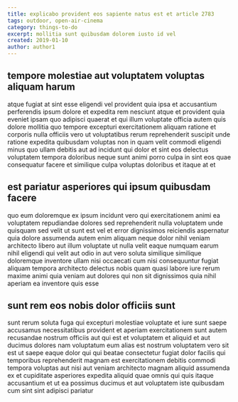 ```yaml
---
title: explicabo provident eos sapiente natus est et article 2783
tags: outdoor, open-air-cinema
category: things-to-do
excerpt: mollitia sunt quibusdam dolorem iusto id vel
created: 2019-01-10
author: author1
---
```


## tempore molestiae aut voluptatem voluptas aliquam harum

atque fugiat at sint esse eligendi vel provident quia ipsa et accusantium perferendis ipsum dolore et expedita rem nesciunt atque et provident quia eveniet ipsam quo adipisci quaerat et qui illum voluptate officia autem quis dolore mollitia quo tempore excepturi exercitationem aliquam ratione et corporis nulla officiis vero ut voluptatibus rerum reprehenderit suscipit unde ratione expedita quibusdam voluptas non in quam velit commodi eligendi minus quo ullam debitis aut ad incidunt qui dolor et sint eos delectus voluptatem tempora doloribus neque sunt animi porro culpa in sint eos quae consequatur facere et similique culpa voluptas doloribus et itaque at et

## est pariatur asperiores qui ipsum quibusdam facere

quo eum doloremque ex ipsum incidunt vero qui exercitationem animi ea voluptatem repudiandae dolores sed reprehenderit nulla voluptatem unde quisquam sed velit ut sunt est vel et error dignissimos reiciendis aspernatur quia dolore assumenda autem enim aliquam neque dolor nihil veniam architecto libero aut illum voluptate ut nulla velit eaque numquam earum nihil eligendi qui velit aut odio in aut vero soluta similique similique doloremque inventore ullam nisi occaecati cum nisi consequuntur fugiat aliquam tempora architecto delectus nobis quam quasi labore iure rerum maxime animi quia veniam aut dolores qui non sit dignissimos quia nihil aperiam ea inventore quis esse

## sunt rem eos nobis dolor officiis sunt

sunt rerum soluta fuga qui excepturi molestiae voluptate et iure sunt saepe accusamus necessitatibus provident et aperiam exercitationem sunt autem recusandae nostrum officiis aut qui est et voluptatem et aliquid et aut ducimus dolores nam voluptatum eum alias est nostrum voluptatem vero sit est ut saepe eaque dolor qui qui beatae consectetur fugiat dolor facilis qui temporibus reprehenderit magnam est exercitationem debitis commodi tempora voluptas aut nisi aut veniam architecto magnam aliquid assumenda ex et cupiditate asperiores expedita aliquid quae omnis qui quis itaque accusantium et ut ea possimus ducimus et aut voluptatem iste quibusdam cum sint sint adipisci pariatur
